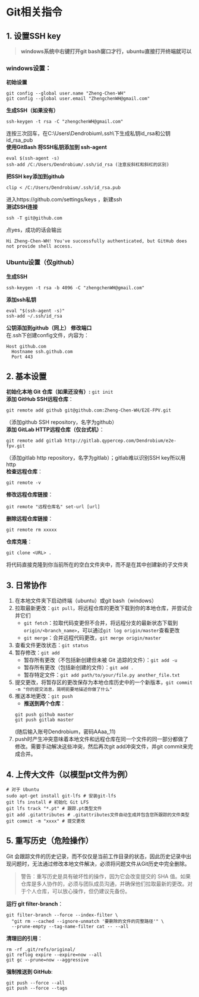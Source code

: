 # Git相关指令
## 1. 设置SSH key
> **windows系统中右键打开git bash窗口才行，ubuntu直接打开终端就可以**
>
### windows设置：
**初始设置**   
```
git config --global user.name "Zheng-Chen-WH"    
git config --global user.email "ZhengchenWH@gmail.com"
```  
**生成SSH（如果没有）**  
```
ssh-keygen -t rsa -C "zhengchenWH@gmail.com"
```
连按三次回车，在C:\Users\Dendrobium\\.ssh\下生成私钥id_rsa和公钥id_rsa_pub     
**使用GitBash 将SSH私钥添加到 ssh-agent**  
```
eval $(ssh-agent -s)    
ssh-add /C:/Users/Dendrobium/.ssh/id_rsa (注意反斜杠和斜杠的区别)
```
**把SSH key添加到github**  
```
clip < /C:/Users/Dendrobium/.ssh/id_rsa.pub
```    
进入https://github.com/settings/keys ，新建ssh   
**测试SSH连接**  
```
ssh -T git@github.com
```  
点yes，成功的话会输出
```
Hi Zheng-Chen-WH! You've successfully authenticated, but GitHub does not provide shell access.
```

### Ubuntu设置（仅github）
**生成SSH**   
```
ssh-keygen -t rsa -b 4096 -C "zhengchenWH@gmail.com"
```   
**添加ssh私钥**    
```
eval "$(ssh-agent -s)"     
ssh-add ~/.ssh/id_rsa
```
**公钥添加到github（同上）**
**修改端口**   
在.ssh下创建config文件，内容为：  
```
Host github.com   
  Hostname ssh.github.com   
  Port 443    
```  

## 2. 基本设置
**初始化本地 Git 仓库（如果还没有）:** ```git init```  
**添加 GitHub SSH远程仓库**：
```
git remote add github git@github.com:Zheng-Chen-WH/E2E-FPV.git
``` 
（添加github SSH repository，名字为github）  
**添加 GitLab HTTP远程仓库（仅台式机）**：
```
git remote add gitlab http://gitlab.qypercep.com/Dendrobium/e2e-fpv.git
```
 （添加gitlab http repository，名字为gitlab）；gitlab难以识别SSH key所以用http  
**检查远程仓库**：
```
git remote -v
```  
**修改远程仓库链接**：
```
git remote "远程仓库名" set-url [url]
```  
**删除远程仓库链接**：
```
git remote rm xxxxx
```
**仓库克隆**：
```
git clone <URL> .
```
将代码直接克隆到你当前所在的空白文件夹中，而不是在其中创建新的子文件夹  

## 3. 日常协作
1. 在本地文件夹下启动终端（ubuntu）或git bash（windows）
2. 拉取最新更改：```git pull```，将远程仓库的更改下载到你的本地仓库，并尝试合并它们
    + ```git fetch```：拉取代码变更但不合并，将远程分支的最新状态下载到 ```origin/<branch_name>```，可以通过```git log origin/master```查看更改
    + ```git merge```：合并远程代码更改，```git merge origin/master```
3. 查看文件更改状态：```git status```
4. 暂存修改：```git add```     
    + 暂存所有更改（不包括新创建但未被 Git 追踪的文件）：```git add -u```
    + 暂存所有更改（包括新创建的文件）：```git add .```
    + 暂存特定文件：```git add path/to/your/file.py another_file.txt```
5. 提交更改，将暂存区的更改保存为本地仓库历史中的一个新版本，```git commit -m "你的提交消息，简明扼要地描述你做了什么"```
6. 推送本地更改：```git push```
    + **推送到两个仓库**：
    ```
    git push github master
    git push gitlab master 
    ```
    (随后输入账号Dendrobium，密码AAaa,,11)
7. push时产生冲突意味着本地文件和远程仓库在同一个文件的同一部分都做了修改。需要手动解决这些冲突，然后再次git add冲突文件，并git commit来完成合并。
## 4. 上传大文件（以模型pt文件为例）
```
# 对于 Ubuntu
sudo apt-get install git-lfs # 安装git-lfs
git lfs install # 初始化 Git LFS
git lfs track "*.pt" # 跟踪.pt类型文件
git add .gitattributes # .gitattributes文件自动生成并包含您所跟踪的文件类型
git commit -m "xxxx" # 提交更改
```

## 5. 重写历史（危险操作）
Git 会跟踪文件的历史记录，而不仅仅是当前工作目录的状态，因此历史记录中出现问题时，无法通过修改本地文件解决，必须将问题文件从Git历史中完全删除。 
> 警告：重写历史是具有破坏性的操作，因为它会改变提交的 SHA 值。如果仓库是多人协作的，必须与团队成员沟通，并确保他们拉取最新的更改。对于个人仓库，可以放心操作，但仍建议先备份。

**运行 git filter-branch**：
```
git filter-branch --force --index-filter \
  "git rm --cached --ignore-unmatch '要删除的文件的完整路径'" \
  --prune-empty --tag-name-filter cat -- --all
```
**清理旧的引用**：
```
rm -rf .git/refs/original/
git reflog expire --expire=now --all
git gc --prune=now --aggressive
```
**强制推送到 GitHub**:
```
git push --force --all
git push --force --tags
```

